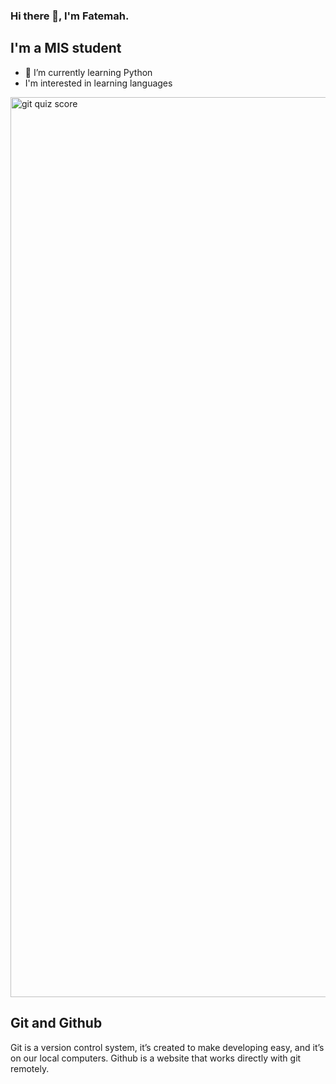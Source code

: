 ### Hi there 👋, I'm Fatemah.
## I'm a MIS student

- 🌱 I’m currently learning Python
- I'm interested in learning languages

<img width="1440" alt="git quiz score" src="https://user-images.githubusercontent.com/82295833/139556785-4d5658c3-8974-4e8b-bfef-bcdc7f91f9dc.png">

## Git and Github
Git is a version control system, it’s created to make developing easy, and it’s on our local computers. 
Github is a website that works directly with git remotely.
